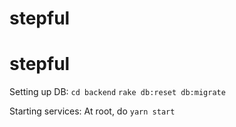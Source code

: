 # stepful
# stepful

Setting up DB:
`cd backend`
`rake db:reset db:migrate`

Starting services:
At root, do
`yarn start`